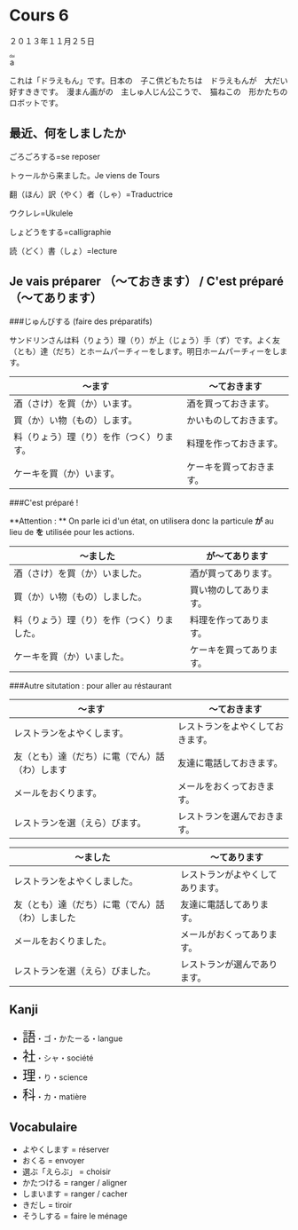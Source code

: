 Cours 6
=========

２０１３年１１月２５日

<ruby>a<rt>dai</rt></ruby>

<p>これは「ドラえもん」です。日本の　<ruby htmlruby_processed="processed"><rp>(</rp><rp>)</rp><rbc><rb>子</rb></rbc><rtc><rt>こ</rt></rtc></ruby><ruby htmlruby_processed="processed"><rp>(</rp><rp>)</rp><rbc><rb>供</rb></rbc><rtc><rt>ども</rt></rtc></ruby>たちは　ドラえもんが　<ruby htmlruby_processed="processed"><rp>(</rp><rp>)</rp><rbc><rb>大</rb></rbc><rtc><rt>だい</rt></rtc></ruby><ruby htmlruby_processed="processed"><rp>(</rp><rp>)</rp><rbc><rb>好</rb></rbc><rtc><rt>すき</rt></rtc></ruby>きです。　<ruby htmlruby_processed="processed"><rp>(</rp><rp>)</rp><rbc><rb>漫</rb></rbc><rtc><rt>まん</rt></rtc></ruby><ruby htmlruby_processed="processed"><rp>(</rp><rp>)</rp><rbc><rb>画</rb></rbc><rtc><rt>が</rt></rtc></ruby>の　<ruby htmlruby_processed="processed"><rp>(</rp><rp>)</rp><rbc><rb>主</rb></rbc><rtc><rt>しゅ</rt></rtc></ruby><ruby htmlruby_processed="processed"><rp>(</rp><rp>)</rp><rbc><rb>人</rb></rbc><rtc><rt>じん</rt></rtc></ruby><ruby htmlruby_processed="processed"><rp>(</rp><rp>)</rp><rbc><rb>公</rb></rbc><rtc><rt>こう</rt></rtc></ruby>で、　<ruby htmlruby_processed="processed"><rp>(</rp><rp>)</rp><rbc><rb>猫</rb></rbc><rtc><rt>ねこ</rt></rtc></ruby>の　<ruby htmlruby_processed="processed"><rp>(</rp><rp>)</rp><rbc><rb>形</rb></rbc><rtc><rt>かたち</rt></rtc></ruby>の　ロボットです。</p>

最近、何をしましたか
--------------------

ごろごろする=se reposer

トゥールから来ました。Je viens de Tours

翻（ほん）訳（やく）者（しゃ）=Traductrice

ウクレレ=Ukulele

しょどうをする=calligraphie

読（どく）書（しょ）=lecture

Je vais préparer （〜ておきます） / C'est préparé （〜てあります）
--------------------------------

###じゅんびする (faire des préparatifs)

サンドリンさんは料（りょう）理（り）が上（じょう）手（ず）です。よく友（とも）達（だち）とホームパーチィーをします。明日ホームパーチィーをします。

〜ます              |   〜ておきます
------------------|----------------
酒（さけ）を買（か）います。           |酒を買っておきます。
買（か）い物（もの）します。           |かいものしておきます。
料（りょう）理（り）を作（つく）ります。    |料理を作っておきます。
ケーキを買（か）います。                   |ケーキを買っておきます。

###C'est préparé !

**Attention : ** On parle ici d'un état, on utilisera donc la particule **が** au lieu de **を** utilisée pour les actions.

〜ました              |   が〜てあります
------------------|----------------
酒（さけ）を買（か）いました。           |酒が買ってあります。
買（か）い物（もの）しました。           |買い物のしてあります。
料（りょう）理（り）を作（つく）りました。  |料理を作ってあります。
ケーキを買（か）いました。              |ケーキを買ってあります。

###Autre situtation : pour aller au réstaurant

〜ます                                   |　〜ておきます
----------------------------------------|------------------
レストランをよやくします。                   |レストランをよやくしておきます。
友（とも）達（だち）に電（でん）話（わ）します     | 友達に電話しておきます。
メールをおくります。                           |メールをおくっておきます。
レストランを選（えら）びます。                        |レストランを選んでおきます。


〜ました                |　〜てあります
----------------------|---------------
レストランをよやくしました。                   |レストランがよやくしてあります。
友（とも）達（だち）に電（でん）話（わ）しました     | 友達に電話してあります。
メールをおくりました。                           |メールがおくってあります。
レストランを選（えら）びました。                   |レストランが選んであります。


Kanji
------

* <font size="+2">語</font>・ゴ・かたーる・langue
* <font size="+2">社</font>・シャ・société
* <font size="+2">理</font>・り・science
* <font size="+2">科</font>・カ・matière

Vocabulaire
-----------

* よやくします = réserver
* おくる = envoyer
* 選ぶ「えらぶ」 = choisir
* かたつける = ranger / aligner
* しまいます = ranger / cacher
* きだし = tiroir
* そうしする = faire le ménage